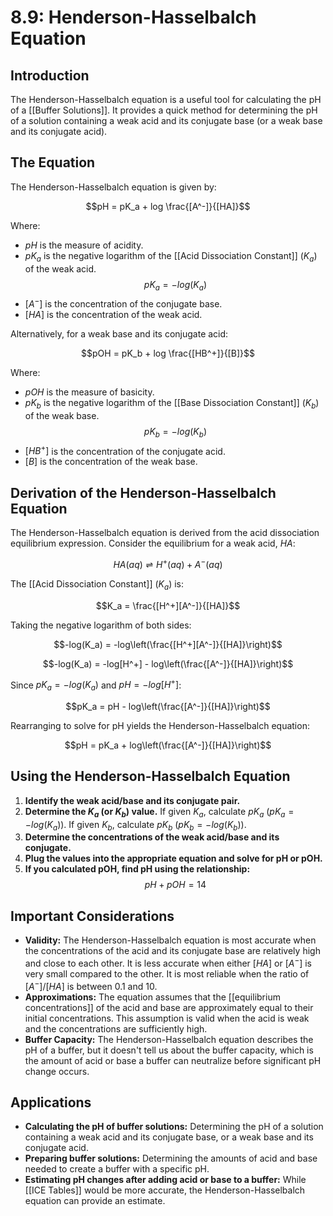 # 8.9: Henderson-Hasselbalch Equation

## Introduction
The Henderson-Hasselbalch equation is a useful tool for calculating the pH of a [[Buffer Solutions]]. It provides a quick method for determining the pH of a solution containing a weak acid and its conjugate base (or a weak base and its conjugate acid).

## The Equation

The Henderson-Hasselbalch equation is given by:

$$pH = pK_a + log \frac{[A^-]}{[HA]}$$

Where:
*   $pH$ is the measure of acidity.
*   $pK_a$ is the negative logarithm of the [[Acid Dissociation Constant]] ($K_a$) of the weak acid.
    $$pK_a = -log(K_a)$$
*   $[A^-]$ is the concentration of the conjugate base.
*   $[HA]$ is the concentration of the weak acid.

Alternatively, for a weak base and its conjugate acid:

$$pOH = pK_b + log \frac{[HB^+]}{[B]}$$

Where:
*   $pOH$ is the measure of basicity.
*   $pK_b$ is the negative logarithm of the [[Base Dissociation Constant]] ($K_b$) of the weak base.
    $$pK_b = -log(K_b)$$
*   $[HB^+]$ is the concentration of the conjugate acid.
*   $[B]$ is the concentration of the weak base.

## Derivation of the Henderson-Hasselbalch Equation

The Henderson-Hasselbalch equation is derived from the acid dissociation equilibrium expression.  Consider the equilibrium for a weak acid, $HA$:

$$HA(aq) \rightleftharpoons H^+(aq) + A^-(aq)$$

The [[Acid Dissociation Constant]] ($K_a$) is:

$$K_a = \frac{[H^+][A^-]}{[HA]}$$

Taking the negative logarithm of both sides:

$$-log(K_a) = -log\left(\frac{[H^+][A^-]}{[HA]}\right)$$

$$-log(K_a) = -log[H^+] - log\left(\frac{[A^-]}{[HA]}\right)$$

Since $pK_a = -log(K_a)$ and $pH = -log[H^+]$:

$$pK_a = pH - log\left(\frac{[A^-]}{[HA]}\right)$$

Rearranging to solve for pH yields the Henderson-Hasselbalch equation:

$$pH = pK_a + log\left(\frac{[A^-]}{[HA]}\right)$$

## Using the Henderson-Hasselbalch Equation

1.  **Identify the weak acid/base and its conjugate pair.**
2.  **Determine the $K_a$ (or $K_b$) value.**  If given $K_a$, calculate $pK_a$ ($pK_a = -log(K_a)$). If given $K_b$, calculate $pK_b$ ($pK_b = -log(K_b)$).
3.  **Determine the concentrations of the weak acid/base and its conjugate.**
4.  **Plug the values into the appropriate equation and solve for pH or pOH.**
5.  **If you calculated pOH, find pH using the relationship:**
    $$pH + pOH = 14$$

## Important Considerations

*   **Validity:** The Henderson-Hasselbalch equation is most accurate when the concentrations of the acid and its conjugate base are relatively high and close to each other.  It is less accurate when either $[HA]$ or $[A^-]$ is very small compared to the other.  It is most reliable when the ratio of $[A^-]/[HA]$ is between 0.1 and 10.
*   **Approximations:** The equation assumes that the [[equilibrium concentrations]] of the acid and base are approximately equal to their initial concentrations. This assumption is valid when the acid is weak and the concentrations are sufficiently high.
*   **Buffer Capacity:** The Henderson-Hasselbalch equation describes the pH of a buffer, but it doesn't tell us about the buffer capacity, which is the amount of acid or base a buffer can neutralize before significant pH change occurs.

## Applications

*   **Calculating the pH of buffer solutions:** Determining the pH of a solution containing a weak acid and its conjugate base, or a weak base and its conjugate acid.
*   **Preparing buffer solutions:** Determining the amounts of acid and base needed to create a buffer with a specific pH.
*   **Estimating pH changes after adding acid or base to a buffer:**  While [[ICE Tables]] would be more accurate, the Henderson-Hasselbalch equation can provide an estimate.

